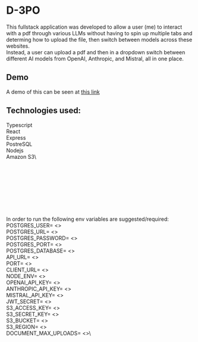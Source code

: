 # D-3PO

This fullstack application was developed to allow a user (me) to interact with a pdf through various LLMs without having to spin up multiple tabs and determing how to upload the file, then switch between models across these websites.\
Instead, a user can upload a pdf and then in a dropdown switch between different AI models from OpenAI, Anthropic, and Mistral, all in one place.

## Demo

A demo of this can be seen at [this link](https://www.loom.com/embed/641c7344743f4ab3807feaff0f735c1a?sid=4da0ddf4-09fc-4212-b1bc-094ccf6b95bc&hide_share=true&hideEmbedTopBar=true&hide_title=true&hide_owner=true)

## Technologies used:
Typescript\
React\
Express\
PostreSQL\
Nodejs\
Amazon S3\

\
\
\
\
\
\
\
\
In order to run the following env variables are suggested/required:
  POSTGRES_USER= <>\
  POSTGRES_URL= <>\
  POSTGRES_PASSWORD= <>\
  POSTGRES_PORT= <>\
  POSTGRES_DATABASE= <>\
  API_URL= <>\
  PORT= <>\
  CLIENT_URL= <>\
  NODE_ENV= <>\
  OPENAI_API_KEY= <>\
  ANTHROPIC_API_KEY= <>\
  MISTRAL_API_KEY= <>\
  JWT_SECRET= <>\
  S3_ACCESS_KEY= <>\
  S3_SECRET_KEY= <>\
  S3_BUCKET= <>\
  S3_REGION= <>\
  DOCUMENT_MAX_UPLOADS= <>\
